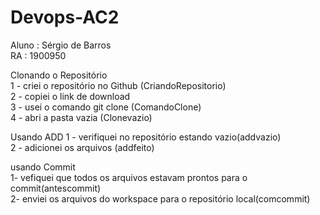 # Devops-AC2

Aluno : Sérgio de Barros  
RA : 1900950  

Clonando o Repositório  
1 - criei o repositório no Github  (CriandoRepositorio)  
2 - copiei o link de download  
3 - usei o comando git clone  (ComandoClone)  
4 - abri a pasta vazia (Clonevazio)  

Usando ADD
1 - verifiquei no repositório estando vazio(addvazio)  
2 - adicionei os arquivos (addfeito)  

usando Commit  
1- vefiquei que todos os arquivos estavam prontos para o commit(antescommit)    
2- enviei os arquivos do workspace para o repositório local(comcommit)  




